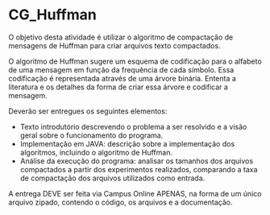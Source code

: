 # CG_Huffman

O objetivo desta atividade é utilizar o algoritmo de compactação de mensagens de Huffman para criar arquivos texto compactados.

O algoritmo de Huffman sugere um esquema de codificação para o alfabeto de uma mensagem em função da frequência de cada símbolo. Essa codificação é representada através de uma árvore binária. Ententa a literatura e os detalhes da forma de criar essa árvore e codificar a mensagem.

Deverão ser entregues os seguintes elementos:

<ul><li>Texto introdutório descrevendo o problema a ser resolvido e a visão geral sobre o funcionamento do programa.</li>
<li>Implementação em JAVA: descrição sobre a implementação dos algoritmos, incluindo o algoritmo de Huffman.</li>
<li>Análise da execução do programa: analisar os tamanhos dos arquivos compactados a partir dos experimentos realizados, comparando a taxa de compactação dos arquivos utilizados como entrada.</li></ul>

A entrega DEVE ser feita via Campus Online APENAS, na forma de um único arquivo zipado, contendo o código, os arquivos e a documentação.
